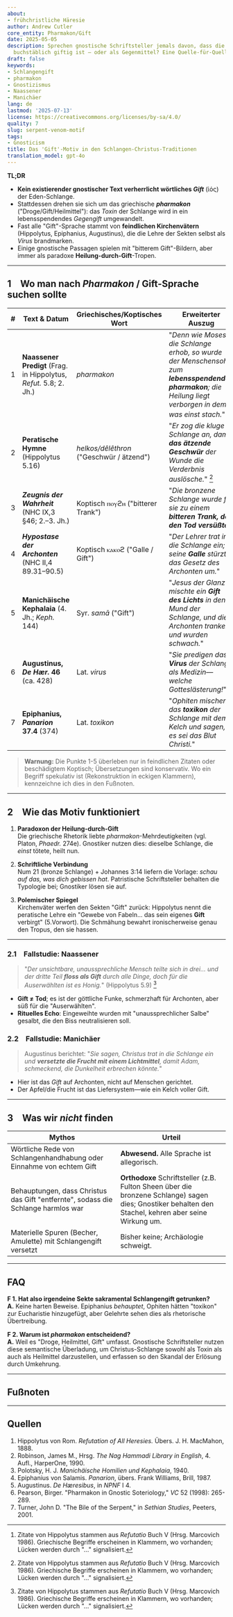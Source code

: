 ```yaml
---
about:
- frühchristliche Häresie
author: Andrew Cutler
core_entity: Pharmakon/Gift
date: 2025-05-05
description: Sprechen gnostische Schriftsteller jemals davon, dass die Schlange Christi
  buchstäblich giftig ist – oder als Gegenmittel? Eine Quelle-für-Quelle-Prüfung.
draft: false
keywords:
- Schlangengift
- pharmakon
- Gnostizismus
- Naassener
- Manichäer
lang: de
lastmod: '2025-07-13'
license: https://creativecommons.org/licenses/by-sa/4.0/
quality: 7
slug: serpent-venom-motif
tags:
- Gnosticism
title: Das 'Gift'-Motiv in den Schlangen-Christus-Traditionen
translation_model: gpt-4o
---
```


**TL;DR**

- **Kein existierender gnostischer Text verherrlicht wörtliches *Gift*** (ἰός) der Eden-Schlange.
- Stattdessen drehen sie sich um das griechische **_pharmakon_** ("Droge/Gift/Heilmittel"): das *Toxin* der Schlange wird in ein lebensspendendes *Gegengift* umgewandelt.
- Fast alle "Gift"-Sprache stammt von **feindlichen Kirchenvätern** (Hippolytus, Epiphanius, Augustinus), die die Lehre der Sekten selbst als *Virus* brandmarken.
- Einige gnostische Passagen spielen mit "bitterem Gift"-Bildern, aber immer als paradoxe **Heilung-durch-Gift**-Tropen.

---

## 1 Wo man nach *Pharmakon* / Gift-Sprache suchen sollte

| # | Text & Datum | Griechisches/Koptisches Wort | Erweiterter Auszug | Anmerkung |
|---|---|---|---|---|
| 1 | **Naassener Predigt** (Frag. in Hippolytus, *Refut.* 5.8; 2. Jh.) | _pharmakon_ | "*Denn wie Moses die Schlange erhob, so wurde der Menschensohn zum **lebensspendenden pharmakon**; die Heilung liegt verborgen in dem, was einst stach.*" [^1] | Das "Medikament" der Schlange rettet die Gebissenen. |
| 2 | **Peratische Hymne** (Hippolytus 5.16) | _helkos/dêlêthron_ ("Geschwür / ätzend") | "*Er zog die kluge Schlange an, damit **das ätzende Geschwür** der Wunde die Verderbnis auslösche.*" [^1] | Gift als selbstverzehrendes Geschwür. |
| 3 | **_Zeugnis der Wahrheit_** (NHC IX,3 §46; 2.–3. Jh.) | Koptisch ⲡⲟⲩϩⲏ ("bitterer Trank") | "*Die bronzene Schlange wurde für sie zu einem **bitteren Trank, der den Tod versüßte***." | Paradoxe Heilung. |
| 4 | **_Hypostase der Archonten_** (NHC II,4 89.31–90.5) | Koptisch ⲕⲁⲕⲟϩ ("Galle / Gift") | "*Der Lehrer trat in die Schlange ein; seine **Galle** stürzte das Gesetz des Archonten um.*" | Heilbringende Galle. |
| 5 | **Manichäische Kephalaia** (4. Jh.; *Keph.* 144) | Syr. _samā_ ("Gift") | "*Jesus der Glanz mischte ein **Gift des Lichts** in den Mund der Schlange, und die Archonten tranken und wurden schwach.*" | Gift als Archonten-Killer. |
| 6 | **Augustinus, _De Hær._ 46** (ca. 428) | Lat. _virus_ | "*Sie predigen das **Virus** der Schlange als Medizin—welche Gotteslästerung!*" | Polemik, keine Selbstbeschreibung. |
| 7 | **Epiphanius, _Panarion_ 37.4** (374) | Lat. _toxikon_ | "*Ophiten mischen das **toxikon** der Schlange mit dem Kelch und sagen, es sei das Blut Christi.*" | Wahrscheinlich Karikatur. |

> **Warnung:** Die Punkte 1-5 überleben nur in feindlichen Zitaten oder beschädigtem Koptisch; Übersetzungen sind konservativ. Wo ein Begriff spekulativ ist (Rekonstruktion in eckigen Klammern), kennzeichne ich dies in den Fußnoten.

---

## 2 Wie das Motiv funktioniert

1. **Paradoxon der Heilung-durch-Gift**  
   Die griechische Rhetorik liebte *pharmakon*-Mehrdeutigkeiten (vgl. Platon, *Phaedr.* 274e). Gnostiker nutzen dies: dieselbe Schlange, die *einst* tötete, heilt nun.

2. **Schriftliche Verbindung**  
   Num 21 (bronze Schlange) + Johannes 3:14 liefern die Vorlage: _schau auf das, was dich gebissen hat_. Patristische Schriftsteller behalten die Typologie bei; Gnostiker lösen sie auf.

3. **Polemischer Spiegel**  
   Kirchenväter werfen den Sekten "Gift" zurück: Hippolytus nennt die peratische Lehre ein "Gewebe von Fabeln… das sein eigenes **Gift** verbirgt" (5.Vorwort). Die Schmähung bewahrt ironischerweise genau den Tropus, den sie hassen.

---

### 2.1 Fallstudie: Naassener

> "*Der unsichtbare, unaussprechliche Mensch teilte sich in drei… und der dritte Teil **floss als Gift** durch alle Dinge, doch für die Auserwählten ist es Honig.*" (Hippolytus 5.9) [^1]

- **Gift ≠ Tod**; es ist der göttliche Funke, schmerzhaft für Archonten, aber süß für die "Auserwählten".
- **Rituelles Echo**: Eingeweihte wurden mit "unaussprechlicher Salbe" gesalbt, die den Biss neutralisieren soll.

### 2.2 Fallstudie: Manichäer

> Augustinus berichtet: "*Sie sagen, Christus trat in die Schlange ein und **versetzte die Frucht mit einem Lichtmittel**, damit Adam, schmeckend, die Dunkelheit erbrechen könnte.*"

- Hier ist das *Gift* auf Archonten, nicht auf Menschen gerichtet.
- Der Apfel/die Frucht ist das Liefersystem—wie ein Kelch voller Gift.

---

## 3 Was wir *nicht* finden

| Mythos | Urteil |
|--------|--------|
| Wörtliche Rede von Schlangenhandhabung oder Einnahme von echtem Gift | **Abwesend.** Alle Sprache ist allegorisch. |
| Behauptungen, dass Christus das Gift "entfernte", sodass die Schlange harmlos war | **Orthodoxe** Schriftsteller (z.B. Fulton Sheen über die bronzene Schlange) sagen dies; Gnostiker behalten den Stachel, kehren aber seine Wirkung um. |
| Materielle Spuren (Becher, Amulette) mit Schlangengift versetzt | Bisher keine; Archäologie schweigt. |

---

## FAQ

**F 1. Hat also irgendeine Sekte sakramental Schlangengift getrunken?**  
**A.** Keine harten Beweise. Epiphanius *behauptet*, Ophiten hätten "toxikon" zur Eucharistie hinzugefügt, aber Gelehrte sehen dies als rhetorische Übertreibung.

**F 2. Warum ist *pharmakon* entscheidend?**  
**A.** Weil es "Droge, Heilmittel, Gift" umfasst. Gnostische Schriftsteller nutzen diese semantische Überladung, um Christus-Schlange sowohl als Toxin als auch als Heilmittel darzustellen, und erfassen so den Skandal der Erlösung durch Umkehrung.

---

## Fußnoten

[^1]: Zitate von Hippolytus stammen aus *Refutatio* Buch V (Hrsg. Marcovich 1986). Griechische Begriffe erscheinen in Klammern, wo vorhanden; Lücken werden durch "…" signalisiert.
[^2]: Koptische Texte folgen Robinson, *Nag Hammadi Library* (4. Aufl.). Transliteration normalisiert.
[^3]: Manichäischer Abschnitt in H. J. Polotsky, *Kephalaia der Lehrer* (1940), S. 144.

---

## Quellen

1. Hippolytus von Rom. *Refutation of All Heresies.* Übers. J. H. MacMahon, 1888.
2. Robinson, James M., Hrsg. *The Nag Hammadi Library in English*, 4. Aufl., HarperOne, 1990.
3. Polotsky, H. J. *Manichäische Homilien und Kephalaia*, 1940.
4. Epiphanius von Salamis. *Panarion*, übers. Frank Williams, Brill, 1987.
5. Augustinus. *De Hæresibus*, in *NPNF* I 4.
6. Pearson, Birger. "Pharmakon in Gnostic Soteriology," *VC* 52 (1998): 265-289.
7. Turner, John D. "The Bile of the Serpent," in *Sethian Studies*, Peeters, 2001.